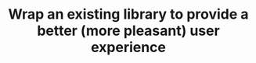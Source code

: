---
layout: post
title: Wrap an existing library to provide a better (more pleasant) user experience
status: todo
finished: _
---